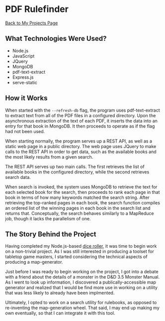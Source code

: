 # PDF Rulefinder

[Back to My Projects Page](projects.html)

## What Technologies Were Used?

- Node.js
- JavaScript
- JQuery
- MongoDB
- pdf-text-extract
- Express.js
- serve-static

## How it Works

When started with the `--refresh-db` flag, the program uses pdf-text-extract to extract text from all of the PDF files in a configured directory.  Upon the asynchronous extraction of the text of each PDF, it inserts the data into an entry for that book in MongoDB.  It then proceeds to operate as if the flag had not been used.

When starting normally, the program serves up a REST API, as well as a static web page in a public directory.  The web page uses JQuery to make calls to the REST API in order to get data, such as the available books and the most likely results from a given search.

The REST API serves up two main calls.  The first retrieves the list of available books in the configured directory, while the second retrieves search data.  

When search is invoked, the system uses MongoDB to retrieve the text for each selected book for the search, then proceeds to rank each page in that book in terms of how many keywords matched the search string.  After retrieving the top-ranked pages in each book, the search function compiles an ordered list of the winning pages in each book in the search list and returns that.  Conceptually, the search behaves similarly to a MapReduce job, though it lacks the parallelism of one.  

## The Story Behind the Project

Having completed my Node.js-based [dice roller](dice-rollers.html), it was time to begin work on a non-trivial project.  As I was still interested in producing a toolset for tabletop game masters, I started considering the technical aspects of producing a map-generator.  

Just before I was ready to begin working on the project, I got into a debate with a friend about the details of a monster in the D&D 3.5 Monster Manual.  As I went to look up information, I discovered a publically-accessible map generator and realized that I would be find more use in working on a utility that was less likely to already have been implmented.

Ultimately, I opted to work on a search utility for rulebooks, as opposed to re-inventing the map-generation wheel.  That said, I may end up making my own eventually, so that I can integrate it with this tool.




